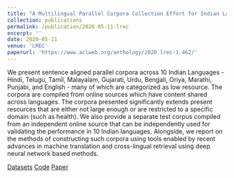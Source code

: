 ```yaml
---
title: "A Multilingual Parallel Corpora Collection Effort for Indian Languages"
collection: publications
permalink: /publication/2020-05-11-lrec
excerpt: ''
date: 2020-05-11
venue: 'LREC'
paperurl: 'https://www.aclweb.org/anthology/2020.lrec-1.462/'
---
```

We present sentence aligned parallel corpora across 10 Indian Languages - Hindi, Telugu, Tamil, Malayalam, Gujarati, Urdu, Bengali, Oriya, Marathi, Punjabi, and English - many of which are categorized as low resource. The corpora are compiled from online sources which have content shared across languages. The corpora presented significantly extends present resources that are either not large enough or are restricted to a specific domain (such as health). We also provide a separate test corpus compiled from an independent online source that can be independently used for validating the performance in 10 Indian languages. Alongside, we report on the methods of constructing such corpora using tools enabled by recent advances in machine translation and cross-lingual retrieval using deep neural network based methods.

[Datasets](http://preon.iiit.ac.in/~jerin/bhasha/)
[Code](https://github.com/shashanksiripragada/pib-crawl)
[Paper](https://www.aclweb.org/anthology/2020.lrec-1.462/)